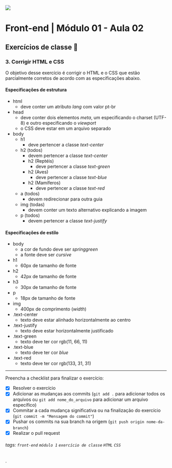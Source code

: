 ![](https://i.imgur.com/xG74tOh.png)

# Front-end | Módulo 01 - Aula 02

## Exercícios de classe 🏫

### 3. Corrigir HTML e CSS
O objetivo desse exercício é corrigir o HTML e o CSS que estão parcialmente corretos de acordo com as especificações abaixo.

#### Especificações de estrutura
- html
    - deve conter um atributo *lang* com valor pt-br
- head
    - deve conter dois elementos *meta*, um especificando o charset (UTF-8) e outro especificando o *viewport*
    - o CSS deve estar em um arquivo separado
- body
    - h1 
      - deve pertencer a classe *text-center*
    - h2 (todos)
      - devem pertencer a classe *text-center* 
      - h2 (Reptéis)
        - deve pertencer a classe *text-green*   
      - h2 (Aves)
        - deve pertencer a classe *text-blue*   
      - h2 (Mamíferos)
        - deve pertencer a classe *text-red*   
    - a (todos)
      - devem redirecionar para outra guia
    - img (todas)
      - devem conter um texto alternativo explicando a imagem
    - p (todos)
      - devem pertencer a classe *text-justify*

#### Especificações de estilo
- body
  - a cor de fundo deve ser *springgreen*
  - a fonte deve ser *cursive*
- h1
  - 60px de tamanho de fonte
- h2
  - 42px de tamanho de fonte
- h3
  - 30px de tamanho de fonte
- p
  - 18px de tamanho de fonte
- img
  - 400px de comprimento (*width*)
- .text-center
  - texto deve estar alinhado horizontalmente ao centro
- .text-justify
  - texto deve estar horizontalmente justificado
- .text-green
  - texto deve ter cor rgb(11, 66, 11)
- .text-blue
  - texto deve ter cor *blue*
- .text-red
  - texto deve ter cor rgb(133, 31, 31)

---

Preencha a checklist para finalizar o exercício:

- [x] Resolver o exercício
- [x] Adicionar as mudanças aos commits (`git add .` para adicionar todos os arquivos ou `git add nome_do_arquivo` para adicionar um arquivo específico)
- [x] Commitar a cada mudança significativa ou na finalização do exercício (`git commit -m "Mensagem do commit"`)
- [x] Pushar os commits na sua branch na origem (`git push origin nome-da-branch`)
- [x] Realizar o pull request

###### tags: `front-end` `módulo 1` `exercício de classe` `HTML` `CSS`


.